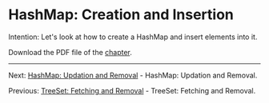 # HashMap: Creation and Insertion

Intention: Let's look at how to create a HashMap and insert elements into it.

Download the PDF file of the [chapter](chapter_20.pdf).

<hr>

Next: [HashMap: Updation and Removal](chapter_21.md "HashMap: Updation and Removal") - HashMap: Updation and Removal.

Previous: [TreeSet: Fetching and Removal](chapter_19.md "TreeSet: Fetching and Removal") - TreeSet: Fetching and Removal.